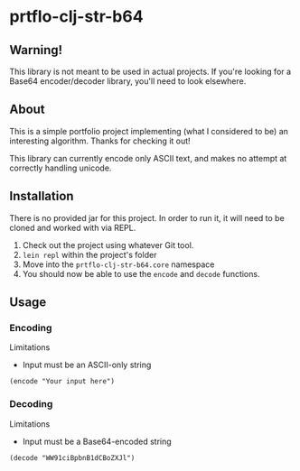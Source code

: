 # prtflo-clj-str-b64

## Warning!

This library is not meant to be used in actual projects.  If you're looking for a Base64 encoder/decoder library, you'll need to look elsewhere.

## About

This is a simple portfolio project implementing (what I considered to be) an interesting algorithm.  Thanks for checking it out!

This library can currently encode only ASCII text, and makes no attempt at correctly handling unicode.  

## Installation

There is no provided jar for this project.  In order to run it, it will need to be cloned and worked with via REPL.

1.  Check out the project using whatever Git tool.
2.  `lein repl` within the project's folder
3.  Move into the `prtflo-clj-str-b64.core` namespace
4.  You should now be able to use the `encode` and `decode` functions.

## Usage

### Encoding

Limitations
- Input must be an ASCII-only string

```
(encode "Your input here")
```

### Decoding

Limitations
- Input must be a Base64-encoded string

```
(decode "WW91ciBpbnB1dCBoZXJl")
```